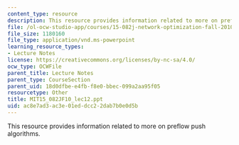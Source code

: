 ```yaml
---
content_type: resource
description: This resource provides information related to more on preflow push algorithms.
file: /ol-ocw-studio-app/courses/15-082j-network-optimization-fall-2010/ac8e7ad3ac3e01eddcc22dab7b0e0d5b_MIT15_082JF10_lec12.ppt
file_size: 1180160
file_type: application/vnd.ms-powerpoint
learning_resource_types:
- Lecture Notes
license: https://creativecommons.org/licenses/by-nc-sa/4.0/
ocw_type: OCWFile
parent_title: Lecture Notes
parent_type: CourseSection
parent_uid: 18d0dfbe-e4fb-f8e0-bbec-099a2aa95f05
resourcetype: Other
title: MIT15_082JF10_lec12.ppt
uid: ac8e7ad3-ac3e-01ed-dcc2-2dab7b0e0d5b
---
```

This resource provides information related to more on preflow push algorithms.